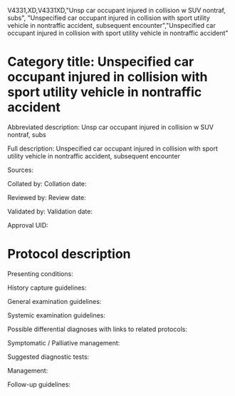 V4331,XD,V4331XD,"Unsp car occupant injured in collision w SUV nontraf, subs", "Unspecified car occupant injured in collision with sport utility vehicle in nontraffic accident, subsequent encounter","Unspecified car occupant injured in collision with sport utility vehicle in nontraffic accident"
# Category title: Unspecified car occupant injured in collision with sport utility vehicle in nontraffic accident

Abbreviated description: Unsp car occupant injured in collision w SUV nontraf, subs

Full description: Unspecified car occupant injured in collision with sport utility vehicle in nontraffic accident, subsequent encounter

Sources:

Collated by:
Collation date:

Reviewed by:
Review date:

Validated by:
Validation date:

Approval UID:

# Protocol description

Presenting conditions:

History capture guidelines:

General examination guidelines:

Systemic examination guidelines:

Possible differential diagnoses with links to related protocols:

Symptomatic / Palliative management:

Suggested diagnostic tests:

Management:

Follow-up guidelines:
